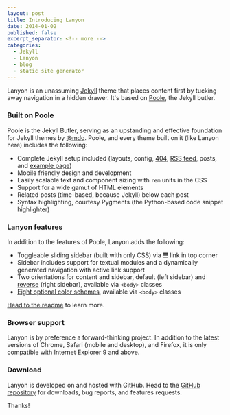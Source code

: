 ```yaml
---
layout: post
title: Introducing Lanyon
date: 2014-01-02
published: false
excerpt_separator: <!-- more -->
categories:
  - Jekyll
  - Lanyon
  - blog
  - static site generator
---
```


Lanyon is an unassuming [Jekyll](http://jekyllrb.com) theme that places content first by tucking away navigation in a hidden drawer. It's based on [Poole](http://getpoole.com), the Jekyll butler.

### Built on Poole

Poole is the Jekyll Butler, serving as an upstanding and effective foundation for Jekyll themes by [@mdo](https://twitter.com/mdo). Poole, and every theme built on it (like Lanyon here) includes the following:

*   Complete Jekyll setup included (layouts, config, [404](/404), [RSS feed](/atom.xml), posts, and [example page](/about))
*   Mobile friendly design and development
*   Easily scalable text and component sizing with `rem` units in the CSS
*   Support for a wide gamut of HTML elements
*   Related posts (time-based, because Jekyll) below each post
*   Syntax highlighting, courtesy Pygments (the Python-based code snippet highlighter)

<!-- more -->

### Lanyon features

In addition to the features of Poole, Lanyon adds the following:

*   Toggleable sliding sidebar (built with only CSS) via **☰** link in top corner
*   Sidebar includes support for textual modules and a dynamically generated navigation with active link support
*   Two orientations for content and sidebar, default (left sidebar) and [reverse](https://github.com/poole/lanyon#reverse-layout) (right sidebar), available via `<body>` classes
*   [Eight optional color schemes](https://github.com/poole/lanyon#themes), available via `<body>` classes

[Head to the readme](https://github.com/poole/lanyon#readme) to learn more.

### Browser support

Lanyon is by preference a forward-thinking project. In addition to the latest versions of Chrome, Safari (mobile and desktop), and Firefox, it is only compatible with Internet Explorer 9 and above.

### Download

Lanyon is developed on and hosted with GitHub. Head to the <a href="https://github.com/poole/lanyon">GitHub repository</a> for downloads, bug reports, and features requests.

Thanks!
